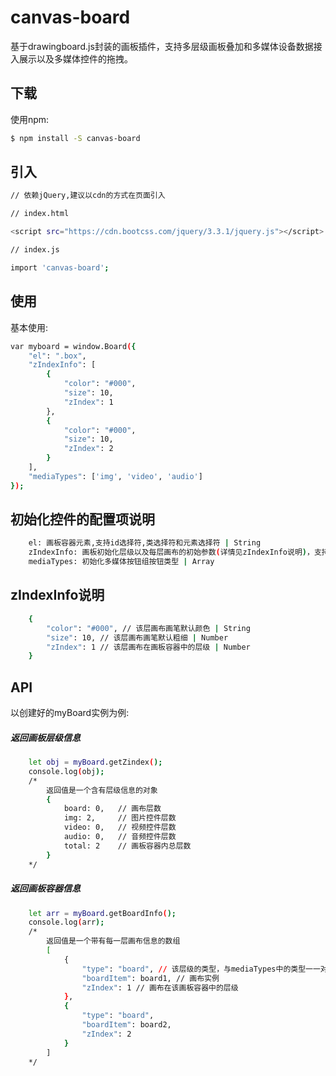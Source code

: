 # canvas-board
基于drawingboard.js封装的画板插件，支持多层级画板叠加和多媒体设备数据接入展示以及多媒体控件的拖拽。

## 下载

使用npm:

```bash
$ npm install -S canvas-board
```

## 引入

```bash
// 依赖jQuery,建议以cdn的方式在页面引入

// index.html

<script src="https://cdn.bootcss.com/jquery/3.3.1/jquery.js"></script>

// index.js

import 'canvas-board';
```

## 使用

基本使用:

```bash
var myboard = window.Board({
    "el": ".box",
    "zIndexInfo": [
        {
            "color": "#000",
            "size": 10,
            "zIndex": 1
        },
        {
            "color": "#000",
            "size": 10,
            "zIndex": 2
        }
    ],
    "mediaTypes": ['img', 'video', 'audio']
});
```

## 初始化控件的配置项说明

```bash
    el: 画板容器元素,支持id选择符,类选择符和元素选择符 | String
    zIndexInfo: 画板初始化层级以及每层画布的初始参数(详情见zIndexInfo说明)，支持多级画布 | Array
    mediaTypes: 初始化多媒体按钮组按钮类型 | Array
```

## zIndexInfo说明

```bash
    {
        "color": "#000", // 该层画布画笔默认颜色 | String
        "size": 10, // 该层画布画笔默认粗细 | Number
        "zIndex": 1 // 该层画布在画板容器中的层级 | Number
    }
```

## API

以创建好的myBoard实例为例:

##### 返回画板层级信息

```bash
    let obj = myBoard.getZindex();
    console.log(obj);
    /*
        返回值是一个含有层级信息的对象
        {
            board: 0,   // 画布层数
            img: 2,     // 图片控件层数
            video: 0,   // 视频控件层数
            audio: 0,   // 音频控件层数
            total: 2    // 画板容器内总层数
        }
    */
```

##### 返回画板容器信息

```bash
    let arr = myBoard.getBoardInfo();
    console.log(arr);
    /*
        返回值是一个带有每一层画布信息的数组
        [
            {
                "type": "board", // 该层级的类型，与mediaTypes中的类型一一对应
                "boardItem": board1, // 画布实例
                "zIndex": 1 // 画布在该画板容器中的层级
            },
            {
                "type": "board",
                "boardItem": board2,
                "zIndex": 2
            }
        ]
    */
```